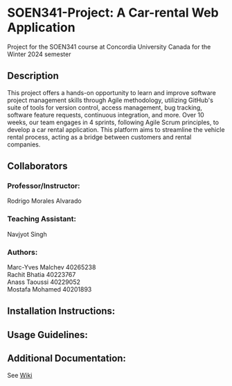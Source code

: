 # SOEN341-Project: A Car-rental Web Application
Project for the SOEN341 course at Concordia University Canada for the Winter 2024 semester

## Description
This project offers a hands-on opportunity to learn and improve software project management skills through Agile methodology, utilizing GitHub's suite of tools for version control, access management, bug tracking, software feature requests, continuous integration, and more. Over 10 weeks, our team engages in 4 sprints, following Agile Scrum principles, to develop a car rental application. This platform aims to streamline the vehicle rental process, acting as a bridge between customers and rental companies.

## Collaborators
### Professor/Instructor:
Rodrigo Morales Alvarado

### Teaching Assistant:
Navjyot Singh

### Authors:
Marc-Yves Malchev 40265238  
Rachit Bhatia 40223767  
Anass Taoussi 40229052  
Mostafa Mohamed 40201893  

## Installation Instructions:


## Usage Guidelines:


## Additional Documentation:
See [Wiki](https://github.com/Sawanoza/Ace-soen341projectW2024/wiki)
